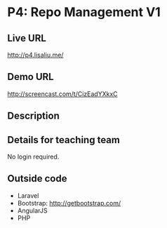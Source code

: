 # P4: Repo Management V1

## Live URL
http://p4.lisaliu.me/

## Demo URL
http://screencast.com/t/CizEadYXkxC 

## Description

## Details for teaching team
No login required.

## Outside code
* Laravel
* Bootstrap: http://getbootstrap.com/
* AngularJS
* PHP
